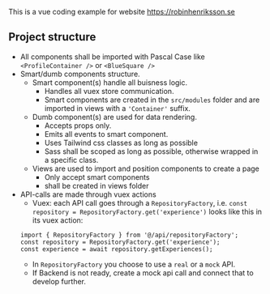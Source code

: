 
This is a vue coding example for website https://robinhenriksson.se


## Project structure
* All components shall be imported with Pascal Case like `<ProfileContainer />` or `<BlueSquare />`
* Smart/dumb components structure.
   * Smart component(s) handle all buisness logic.
      * Handles all vuex store communication.
      * Smart components are created in the `src/modules` folder and are imported in views with a `'Container'` suffix.
   * Dumb component(s) are used for data rendering.
      * Accepts props only.
      * Emits all events to smart component.
      * Uses Tailwind css classes as long as possible
      * Sass shall be scoped as long as possible, otherwise wrapped in a specific class.
   * Views  are used to import and position components to create a page
      * Only accept smart components
      * shall be created in views folder
* API-calls are made through vuex actions
   * Vuex: each API call goes through a `RepositoryFactory`, i.e. `const repository = RepositoryFactory.get('experience')` looks like this in its vuex action:
   ```
   import { RepositoryFactory } from '@/api/repositoryFactory';
   const repository = RepositoryFactory.get('experience');
   const experience = await repository.getExperiences();
   ```
   * In `RepositoryFactory` you choose to use a `real` or a `mock` API.
   * If Backend is not ready, create a mock api call and connect that to develop further.